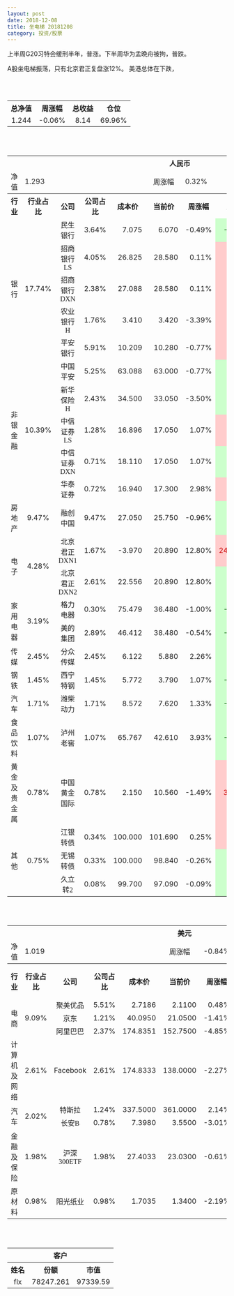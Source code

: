 ```yaml
---
layout: post
date: 2018-12-08
title: 坐电梯 20181208
category: 投资/股票
---
```


上半周G20习特会缓刑半年，普涨。下半周华为孟晩舟被拘，普跌。

A股坐电梯振荡，只有北京君正复盘涨12%。 美港总体在下跌，

<br/>
<br/>

<table cellspacing="0" border="0">
	<tr>
		<th height="22" align="center"><font face="Noto Sans CJK SC Regular">总净值</font></th>
		<th align="center"><font face="Noto Sans CJK SC Regular">周涨幅</font></th>
		<th align="center"><font face="Noto Sans CJK SC Regular">总收益</font></th>
		<th align="center"><font face="Noto Sans CJK SC Regular">仓位</font></th>
	</tr>
	<tr>
		<td height="17" align="center" sdval="1.244" sdnum="1033;0;0.000">1.244</td>
		<td align="center" sdval="-0.0006" sdnum="1033;0;0.00%">-0.06%</td>
		<td align="center" sdval="8.14" sdnum="1033;0;0.00">8.14</td>
		<td align="center" sdval="0.6996" sdnum="1033;0;0.00%">69.96%</td>
	</tr>
</table>
<br />
<br />
<table>
	<tr>
		<th colspan="11"  height="21" align="center" valign="middle"><font face="Noto Sans CJK SC Regular">人民币</font></th>
		</tr>
	<tr>
		<td height="17" align="center"><font face="Noto Sans CJK SC Regular">净值</font></td>
		<td colspan="4"  align="left" valign="middle" sdval="1.293" sdnum="1033;">1.293</td>
		<td align="center"><font face="Noto Sans CJK SC Regular">周涨幅</font></td>
		<td colspan="5"  align="left" valign="middle" sdval="0.0032" sdnum="1033;0;0.00%">0.32%</td>
		</tr>
	<tr>
		<th height="22" align="center" valign="middle"><font face="Noto Sans CJK SC Regular">行业</font></th>
		<th align="center" valign="middle"><font face="Noto Sans CJK SC Regular">行业占比</font></th>
		<th align="center"><font face="Noto Sans CJK SC Regular">公司</font></th>
		<th align="center"><font face="Noto Sans CJK SC Regular">公司占比</font></th>
		<th align="center"><font face="Noto Sans CJK SC Regular">成本价</font></th>
		<th align="center"><font face="Noto Sans CJK SC Regular">当前价</font></th>
		<th align="center"><font face="Noto Sans CJK SC Regular">周涨幅</font></th>
		<th align="center"><font face="Noto Sans CJK SC Regular">总涨幅</font></th>
		<th align="left"><font face="Noto Sans CJK SC Regular">下一阶梯</font></th>
		<th align="left"><font face="Noto Sans CJK SC Regular">浮动止损价</font></th>
		<th align="center"><font face="Noto Sans CJK SC Regular">止损价</font></th>
	</tr>
	<tr>
		<td rowspan="5"  height="93" align="center" valign="middle"><font face="Noto Sans CJK SC Regular">银行</font></td>
		<td rowspan="5"  align="center" valign="middle" sdval="0.1774" sdnum="1033;0;0.00%">17.74%</td>
		<td align="center"><font face="Noto Sans CJK SC Regular">民生银行</font></td>
		<td align="right" sdval="0.0364" sdnum="1033;0;0.00%">3.64%</td>
		<td align="right" sdval="7.075" sdnum="1033;0;0.000">7.075</td>
		<td align="right" sdval="6.07" sdnum="1033;0;0.000">6.070</td>
		<td align="right" sdval="-0.0049" sdnum="1033;0;0.00%">-0.49%</td>
		<td align="right" bgcolor="#CCFFCC" sdval="-0.143449469964664" sdnum="1033;0;0.00%"><font color="#006600">-14.34%</font></td>
		<td align="right" sdval="8.84375" sdnum="1033;0;0.000">8.844</td>
		<td align="right" sdval="0" sdnum="1033;0;0.000">0.000</td>
		<td align="right" sdval="0" sdnum="1033;0;0.000">0.000</td>
	</tr>
	<tr>
		<td align="center"><font face="Noto Sans CJK SC Regular">招商银行LS</font></td>
		<td align="right" sdval="0.0405" sdnum="1033;0;0.00%">4.05%</td>
		<td align="right" sdval="26.825" sdnum="1033;0;0.000">26.825</td>
		<td align="right" sdval="28.58" sdnum="1033;0;0.000">28.580</td>
		<td align="right" sdval="0.0011" sdnum="1033;0;0.00%">0.11%</td>
		<td align="right" bgcolor="#FFCCCC" sdval="0.0640240447343894" sdnum="1033;0;0.00%"><font color="#CC0000">6.40%</font></td>
		<td align="right" sdval="33.53125" sdnum="1033;0;0.000">33.531</td>
		<td align="right" sdval="0" sdnum="1033;0;0.000">0.000</td>
		<td align="right" sdval="0" sdnum="1033;0;0.000">0.000</td>
	</tr>
	<tr>
		<td align="center"><font face="Noto Sans CJK SC Regular">招商银行DXN</font></td>
		<td align="right" sdval="0.0238" sdnum="1033;0;0.00%">2.38%</td>
		<td align="right" sdval="27.088" sdnum="1033;0;0.000">27.088</td>
		<td align="right" sdval="28.58" sdnum="1033;0;0.000">28.580</td>
		<td align="right" sdval="0.0011" sdnum="1033;0;0.00%">0.11%</td>
		<td align="right" bgcolor="#FFCCCC" sdval="0.05367974010632" sdnum="1033;0;0.00%"><font color="#CC0000">5.37%</font></td>
		<td align="right" sdval="33.86" sdnum="1033;0;0.000">33.860</td>
		<td align="right" sdval="0" sdnum="1033;0;0.000">0.000</td>
		<td align="right" sdval="0" sdnum="1033;0;0.000">0.000</td>
	</tr>
	<tr>
		<td align="center"><font face="Noto Sans CJK SC Regular">农业银行H</font></td>
		<td align="right" sdval="0.0176" sdnum="1033;0;0.00%">1.76%</td>
		<td align="right" sdval="3.41" sdnum="1033;0;0.000">3.410</td>
		<td align="right" sdval="3.42" sdnum="1033;0;0.000">3.420</td>
		<td align="right" sdval="-0.0339" sdnum="1033;0;0.00%">-3.39%</td>
		<td align="right" bgcolor="#FFCCCC" sdval="0.00153255131964802" sdnum="1033;0;0.00%"><font color="#CC0000">0.15%</font></td>
		<td align="right" sdval="4.2625" sdnum="1033;0;0.000">4.263</td>
		<td align="right" sdval="0" sdnum="1033;0;0.000">0.000</td>
		<td align="right" sdval="0" sdnum="1033;0;0.000">0.000</td>
	</tr>
	<tr>
		<td align="center"><font face="Noto Sans CJK SC Regular">平安银行</font></td>
		<td align="right" sdval="0.0591" sdnum="1033;0;0.00%">5.91%</td>
		<td align="right" sdval="10.209" sdnum="1033;0;0.000">10.209</td>
		<td align="right" sdval="10.28" sdnum="1033;0;0.000">10.280</td>
		<td align="right" sdval="-0.0077" sdnum="1033;0;0.00%">-0.77%</td>
		<td align="right" bgcolor="#FFCCCC" sdval="0.00555464785973148" sdnum="1033;0;0.00%"><font color="#CC0000">0.56%</font></td>
		<td align="right" sdval="12.76125" sdnum="1033;0;0.000">12.761</td>
		<td align="right" sdval="0" sdnum="1033;0;0.000">0.000</td>
		<td align="right" sdval="0" sdnum="1033;0;0.000">0.000</td>
	</tr>
	<tr>
		<td rowspan="5"  height="87" align="center" valign="middle"><font face="Noto Sans CJK SC Regular">非银金融</font></td>
		<td rowspan="5"  align="center" valign="middle" sdval="0.1039" sdnum="1033;0;0.00%">10.39%</td>
		<td align="center"><font face="Noto Sans CJK SC Regular">中国平安</font></td>
		<td align="right" sdval="0.0525" sdnum="1033;0;0.00%">5.25%</td>
		<td align="right" sdval="63.088" sdnum="1033;0;0.000">63.088</td>
		<td align="right" sdval="63" sdnum="1033;0;0.000">63.000</td>
		<td align="right" sdval="-0.0077" sdnum="1033;0;0.00%">-0.77%</td>
		<td align="right" bgcolor="#CCFFCC" sdval="-0.00279487699721037" sdnum="1033;0;0.00%"><font color="#006600">-0.28%</font></td>
		<td align="right" sdval="78.86" sdnum="1033;0;0.000">78.860</td>
		<td align="right" sdval="0" sdnum="1033;0;0.000">0.000</td>
		<td align="right" sdval="0" sdnum="1033;0;0.000">0.000</td>
	</tr>
	<tr>
		<td align="center"><font face="Noto Sans CJK SC Regular">新华保险H</font></td>
		<td align="right" sdval="0.0243" sdnum="1033;0;0.00%">2.43%</td>
		<td align="right" sdval="34.5" sdnum="1033;0;0.000">34.500</td>
		<td align="right" sdval="33.05" sdnum="1033;0;0.000">33.050</td>
		<td align="right" sdval="-0.035" sdnum="1033;0;0.00%">-3.50%</td>
		<td align="right" bgcolor="#CCFFCC" sdval="-0.0434289855072465" sdnum="1033;0;0.00%"><font color="#006600">-4.34%</font></td>
		<td align="right" sdval="43.125" sdnum="1033;0;0.000">43.125</td>
		<td align="right" sdval="0" sdnum="1033;0;0.000">0.000</td>
		<td align="right" sdval="0" sdnum="1033;0;0.000">0.000</td>
	</tr>
	<tr>
		<td align="center"><font face="Noto Sans CJK SC Regular">中信证券LS</font></td>
		<td align="right" sdval="0.0128" sdnum="1033;0;0.00%">1.28%</td>
		<td align="right" sdval="16.896" sdnum="1033;0;0.000">16.896</td>
		<td align="right" sdval="17.05" sdnum="1033;0;0.000">17.050</td>
		<td align="right" sdval="0.0107" sdnum="1033;0;0.00%">1.07%</td>
		<td align="right" bgcolor="#FFCCCC" sdval="0.00771458333333319" sdnum="1033;0;0.00%"><font color="#CC0000">0.77%</font></td>
		<td align="right" sdval="21.12" sdnum="1033;0;0.000">21.120</td>
		<td align="right" sdval="0" sdnum="1033;0;0.000">0.000</td>
		<td align="right" sdval="0" sdnum="1033;0;0.000">0.000</td>
	</tr>
	<tr>
		<td align="center"><font face="Noto Sans CJK SC Regular">中信证券DXN</font></td>
		<td align="right" sdval="0.0071" sdnum="1033;0;0.00%">0.71%</td>
		<td align="right" sdval="18.11" sdnum="1033;0;0.000">18.110</td>
		<td align="right" sdval="17.05" sdnum="1033;0;0.000">17.050</td>
		<td align="right" sdval="0.0107" sdnum="1033;0;0.00%">1.07%</td>
		<td align="right" bgcolor="#CCFFCC" sdval="-0.0599311982330204" sdnum="1033;0;0.00%"><font color="#006600">-5.99%</font></td>
		<td align="right" sdval="22.6375" sdnum="1033;0;0.000">22.638</td>
		<td align="right" sdval="0" sdnum="1033;0;0.000">0.000</td>
		<td align="right" sdval="0" sdnum="1033;0;0.000">0.000</td>
	</tr>
	<tr>
		<td align="center"><font face="Noto Sans CJK SC Regular">华泰证券</font></td>
		<td align="right" sdval="0.0072" sdnum="1033;0;0.00%">0.72%</td>
		<td align="right" sdval="16.94" sdnum="1033;0;0.000">16.940</td>
		<td align="right" sdval="17.3" sdnum="1033;0;0.000">17.300</td>
		<td align="right" sdval="0.0298" sdnum="1033;0;0.00%">2.98%</td>
		<td align="right" bgcolor="#FFCCCC" sdval="0.0198514757969301" sdnum="1033;0;0.00%"><font color="#CC0000">1.99%</font></td>
		<td align="right" sdval="21.175" sdnum="1033;0;0.000">21.175</td>
		<td align="right" sdval="0" sdnum="1033;0;0.000">0.000</td>
		<td align="right" sdval="0" sdnum="1033;0;0.000">0.000</td>
	</tr>
	<tr>
		<td height="17" align="center" valign="middle"><font face="Noto Sans CJK SC Regular">房地产</font></td>
		<td align="center" valign="middle" sdval="0.0947" sdnum="1033;0;0.00%">9.47%</td>
		<td align="center"><font face="Noto Sans CJK SC Regular">融创中国</font></td>
		<td align="right" sdval="0.0947" sdnum="1033;0;0.00%">9.47%</td>
		<td align="right" sdval="27.05" sdnum="1033;0;0.000">27.050</td>
		<td align="right" sdval="25.75" sdnum="1033;0;0.000">25.750</td>
		<td align="right" sdval="-0.0096" sdnum="1033;0;0.00%">-0.96%</td>
		<td align="right" bgcolor="#CCFFCC" sdval="-0.0494591497227358" sdnum="1033;0;0.00%"><font color="#006600">-4.95%</font></td>
		<td align="right" sdval="33.8125" sdnum="1033;0;0.000">33.813</td>
		<td align="right" sdval="0" sdnum="1033;0;0.000">0.000</td>
		<td align="right" sdval="0" sdnum="1033;0;0.000">0.000</td>
	</tr>
	<tr>
		<td rowspan="2"  height="43" align="center" valign="middle"><font face="Noto Sans CJK SC Regular">电子</font></td>
		<td rowspan="2"  align="center" valign="middle" sdval="0.0428" sdnum="1033;0;0.00%">4.28%</td>
		<td align="center"><font face="Noto Sans CJK SC Regular">北京君正DXN1</font></td>
		<td align="right" sdval="0.0167" sdnum="1033;0;0.00%">1.67%</td>
		<td align="right" sdval="-3.97" sdnum="1033;0;0.000">-3.970</td>
		<td align="right" sdval="20.89" sdnum="1033;0;0.000">20.890</td>
		<td align="right" sdval="0.128" sdnum="1033;0;0.00%">12.80%</td>
		<td align="right" bgcolor="#FFCCCC" sdval="24.86" sdnum="1033;0;0.00%"><font color="#CC0000">2486.00%</font></td>
		<td align="right" bgcolor="#CCFFCC" sdval="28.421709430404" sdnum="1033;0;0.000"><font color="#006600">28.422</font></td>
		<td align="right" bgcolor="#FFCCCC" sdval="20.9183781407773" sdnum="1033;0;0.000"><font color="#CC0000">20.918</font></td>
		<td align="right" sdval="0" sdnum="1033;0;0.000">0.000</td>
	</tr>
	<tr>
		<td align="center"><font face="Noto Sans CJK SC Regular">北京君正DXN2</font></td>
		<td align="right" sdval="0.0261" sdnum="1033;0;0.00%">2.61%</td>
		<td align="right" sdval="22.556" sdnum="1033;0;0.000">22.556</td>
		<td align="right" sdval="20.89" sdnum="1033;0;0.000">20.890</td>
		<td align="right" sdval="0.128" sdnum="1033;0;0.00%">12.80%</td>
		<td align="right" bgcolor="#CCFFCC" sdval="-0.0752606135839689" sdnum="1033;0;0.00%"><font color="#006600">-7.53%</font></td>
		<td align="right" sdval="28.195" sdnum="1033;0;0.000">28.195</td>
		<td align="right" sdval="0" sdnum="1033;0;0.000">0.000</td>
		<td align="right" sdval="0" sdnum="1033;0;0.000">0.000</td>
	</tr>
	<tr>
		<td rowspan="2"  height="34" align="center" valign="middle"><font face="Noto Sans CJK SC Regular">家用电器</font></td>
		<td rowspan="2"  align="center" valign="middle" sdval="0.0319" sdnum="1033;0;0.00%">3.19%</td>
		<td align="center"><font face="Noto Sans CJK SC Regular">格力电器</font></td>
		<td align="right" sdval="0.003" sdnum="1033;0;0.00%">0.30%</td>
		<td align="right" sdval="75.479" sdnum="1033;0;0.000">75.479</td>
		<td align="right" sdval="36.48" sdnum="1033;0;0.000">36.480</td>
		<td align="right" sdval="-0.01" sdnum="1033;0;0.00%">-1.00%</td>
		<td align="right" bgcolor="#CCFFCC" sdval="-0.518086760555916" sdnum="1033;0;0.00%"><font color="#006600">-51.81%</font></td>
		<td align="right" sdval="94.34875" sdnum="1033;0;0.000">94.349</td>
		<td align="right" sdval="0" sdnum="1033;0;0.000">0.000</td>
		<td align="right" sdval="0" sdnum="1033;0;0.000">0.000</td>
	</tr>
	<tr>
		<td align="center"><font face="Noto Sans CJK SC Regular">美的集团</font></td>
		<td align="right" sdval="0.0289" sdnum="1033;0;0.00%">2.89%</td>
		<td align="right" sdval="46.412" sdnum="1033;0;0.000">46.412</td>
		<td align="right" sdval="38.48" sdnum="1033;0;0.000">38.480</td>
		<td align="right" sdval="-0.0054" sdnum="1033;0;0.00%">-0.54%</td>
		<td align="right" bgcolor="#CCFFCC" sdval="-0.172304076531931" sdnum="1033;0;0.00%"><font color="#006600">-17.23%</font></td>
		<td align="right" sdval="58.015" sdnum="1033;0;0.000">58.015</td>
		<td align="right" sdval="0" sdnum="1033;0;0.000">0.000</td>
		<td align="right" sdval="0" sdnum="1033;0;0.000">0.000</td>
	</tr>
	<tr>
		<td height="17" align="center" valign="middle"><font face="Noto Sans CJK SC Regular">传媒</font></td>
		<td align="center" valign="middle" sdval="0.0245" sdnum="1033;0;0.00%">2.45%</td>
		<td align="center"><font face="Noto Sans CJK SC Regular">分众传媒</font></td>
		<td align="right" sdval="0.0245" sdnum="1033;0;0.00%">2.45%</td>
		<td align="right" sdval="6.122" sdnum="1033;0;0.000">6.122</td>
		<td align="right" sdval="5.88" sdnum="1033;0;0.000">5.880</td>
		<td align="right" sdval="0.0226" sdnum="1033;0;0.00%">2.26%</td>
		<td align="right" bgcolor="#CCFFCC" sdval="-0.0409295655014702" sdnum="1033;0;0.00%"><font color="#006600">-4.09%</font></td>
		<td align="right" sdval="7.6525" sdnum="1033;0;0.000">7.653</td>
		<td align="right" sdval="0" sdnum="1033;0;0.000">0.000</td>
		<td align="right" sdval="0" sdnum="1033;0;0.000">0.000</td>
	</tr>
	<tr>
		<td height="17" align="center"><font face="Noto Sans CJK SC Regular">钢铁</font></td>
		<td align="center" valign="middle" sdval="0.0145" sdnum="1033;0;0.00%">1.45%</td>
		<td align="center"><font face="Noto Sans CJK SC Regular">西宁特钢</font></td>
		<td align="right" sdval="0.0145" sdnum="1033;0;0.00%">1.45%</td>
		<td align="right" sdval="5.772" sdnum="1033;0;0.000">5.772</td>
		<td align="right" sdval="3.79" sdnum="1033;0;0.000">3.790</td>
		<td align="right" sdval="0.0107" sdnum="1033;0;0.00%">1.07%</td>
		<td align="right" bgcolor="#CCFFCC" sdval="-0.344781843381843" sdnum="1033;0;0.00%"><font color="#006600">-34.48%</font></td>
		<td align="right" sdval="7.215" sdnum="1033;0;0.000">7.215</td>
		<td align="right" sdval="0" sdnum="1033;0;0.000">0.000</td>
		<td align="right" sdval="0" sdnum="1033;0;0.000">0.000</td>
	</tr>
	<tr>
		<td height="17" align="center" valign="middle"><font face="Noto Sans CJK SC Regular">汽车</font></td>
		<td align="center" valign="middle" sdval="0.0171" sdnum="1033;0;0.00%">1.71%</td>
		<td align="center"><font face="Noto Sans CJK SC Regular">潍柴动力</font></td>
		<td align="right" sdval="0.0171" sdnum="1033;0;0.00%">1.71%</td>
		<td align="right" sdval="8.572" sdnum="1033;0;0.000">8.572</td>
		<td align="right" sdval="7.62" sdnum="1033;0;0.000">7.620</td>
		<td align="right" sdval="0.0133" sdnum="1033;0;0.00%">1.33%</td>
		<td align="right" bgcolor="#CCFFCC" sdval="-0.112459262715819" sdnum="1033;0;0.00%"><font color="#006600">-11.25%</font></td>
		<td align="right" sdval="10.715" sdnum="1033;0;0.000">10.715</td>
		<td align="right" sdval="0" sdnum="1033;0;0.000">0.000</td>
		<td align="right" sdval="0" sdnum="1033;0;0.000">0.000</td>
	</tr>
	<tr>
		<td height="17" align="center"><font face="Noto Sans CJK SC Regular">食品饮料</font></td>
		<td align="center" valign="middle" sdval="0.0107" sdnum="1033;0;0.00%">1.07%</td>
		<td align="center"><font face="Noto Sans CJK SC Regular">泸州老窖</font></td>
		<td align="right" sdval="0.0107" sdnum="1033;0;0.00%">1.07%</td>
		<td align="right" sdval="65.767" sdnum="1033;0;0.000">65.767</td>
		<td align="right" sdval="42.61" sdnum="1033;0;0.000">42.610</td>
		<td align="right" sdval="0.0393" sdnum="1033;0;0.00%">3.93%</td>
		<td align="right" bgcolor="#CCFFCC" sdval="-0.353506679641766" sdnum="1033;0;0.00%"><font color="#006600">-35.35%</font></td>
		<td align="right" sdval="82.20875" sdnum="1033;0;0.000">82.209</td>
		<td align="right" sdval="0" sdnum="1033;0;0.000">0.000</td>
		<td align="right" sdval="0" sdnum="1033;0;0.000">0.000</td>
	</tr>
	<tr>
		<td height="17" align="center"><font face="Noto Sans CJK SC Regular">黄金及贵金属</font></td>
		<td align="center" valign="middle" sdval="0.0078" sdnum="1033;0;0.00%">0.78%</td>
		<td align="center"><font face="Noto Sans CJK SC Regular">中国黄金国际</font></td>
		<td align="right" sdval="0.0078" sdnum="1033;0;0.00%">0.78%</td>
		<td align="right" sdval="2.15" sdnum="1033;0;0.000">2.150</td>
		<td align="right" sdval="10.56" sdnum="1033;0;0.000">10.560</td>
		<td align="right" sdval="-0.0149" sdnum="1033;0;0.00%">-1.49%</td>
		<td align="right" bgcolor="#FFCCCC" sdval="3.91022790697674" sdnum="1033;0;0.00%"><font color="#CC0000">391.02%</font></td>
		<td align="right" bgcolor="#CCFFCC" sdval="12.814998626709" sdnum="1033;0;0.000"><font color="#006600">12.815</font></td>
		<td align="right" bgcolor="#FFCCCC" sdval="9.43183898925781" sdnum="1033;0;0.000"><font color="#CC0000">9.432</font></td>
		<td align="right" sdval="0" sdnum="1033;0;0.000">0.000</td>
	</tr>
	<tr>
		<td rowspan="3"  height="55" align="center" valign="middle"><font face="Noto Sans CJK SC Regular">其他</font></td>
		<td rowspan="3"  align="center" valign="middle" sdval="0.0075" sdnum="1033;0;0.00%">0.75%</td>
		<td align="center"><font face="Noto Sans CJK SC Regular"> 江银转债</font></td>
		<td align="right" sdval="0.0034" sdnum="1033;0;0.00%">0.34%</td>
		<td align="right" sdval="100" sdnum="1033;0;0.000">100.000</td>
		<td align="right" sdval="101.69" sdnum="1033;0;0.000">101.690</td>
		<td align="right" sdval="0.0025" sdnum="1033;0;0.00%">0.25%</td>
		<td align="right" bgcolor="#FFCCCC" sdval="0.0154999999999998" sdnum="1033;0;0.00%"><font color="#CC0000">1.55%</font></td>
		<td align="right" sdval="125" sdnum="1033;0;0.000">125.000</td>
		<td align="right" sdval="0" sdnum="1033;0;0.000">0.000</td>
		<td align="right" sdval="0" sdnum="1033;0;0.000">0.000</td>
	</tr>
	<tr>
		<td align="center"><font face="Noto Sans CJK SC Regular">无锡转债</font></td>
		<td align="right" sdval="0.0033" sdnum="1033;0;0.00%">0.33%</td>
		<td align="right" sdval="100" sdnum="1033;0;0.000">100.000</td>
		<td align="right" sdval="98.84" sdnum="1033;0;0.000">98.840</td>
		<td align="right" sdval="-0.0026" sdnum="1033;0;0.00%">-0.26%</td>
		<td align="right" bgcolor="#CCFFCC" sdval="-0.013" sdnum="1033;0;0.00%"><font color="#006600">-1.30%</font></td>
		<td align="right" sdval="125" sdnum="1033;0;0.000">125.000</td>
		<td align="right" sdval="0" sdnum="1033;0;0.000">0.000</td>
		<td align="right" sdval="0" sdnum="1033;0;0.000">0.000</td>
	</tr>
	<tr>
		<td align="center"><font face="Noto Sans CJK SC Regular">久立转2</font></td>
		<td align="right" sdval="0.0008" sdnum="1033;0;0.00%">0.08%</td>
		<td align="right" sdval="99.7" sdnum="1033;0;0.000">99.700</td>
		<td align="right" sdval="97.09" sdnum="1033;0;0.000">97.090</td>
		<td align="right" sdval="-0.0009" sdnum="1033;0;0.00%">-0.09%</td>
		<td align="right" bgcolor="#CCFFCC" sdval="-0.0275785356068206" sdnum="1033;0;0.00%"><font color="#006600">-2.76%</font></td>
		<td align="right" sdval="124.625" sdnum="1033;0;0.000">124.625</td>
		<td align="right" sdval="0" sdnum="1033;0;0.000">0.000</td>
		<td align="right" sdval="0" sdnum="1033;0;0.000">0.000</td>
	</tr>
</table>
<br />
<br />
<table>
	<tr>
		<th colspan="11"  height="21" align="center" valign="middle"><font face="Noto Sans CJK SC Regular">美元</font></th>
		</tr>
	<tr>
		<td height="17" align="center"><font face="Noto Sans CJK SC Regular">净值</font></td>
		<td colspan="4"  align="left" valign="middle" sdval="1.019" sdnum="1033;">1.019</td>
		<td align="center"><font face="Noto Sans CJK SC Regular">周涨幅</font></td>
		<td colspan="5"  align="left" valign="middle" sdval="-0.0084" sdnum="1033;0;0.00%">-0.84%</td>
		</tr>
	<tr>
		<th height="21" align="center" valign="middle"><font face="Noto Sans CJK SC Regular">行业</font></th>
		<th align="center" valign="middle"><font face="Noto Sans CJK SC Regular">行业占比</font></th>
		<th align="center"><font face="Noto Sans CJK SC Regular">公司</font></th>
		<th align="center"><font face="Noto Sans CJK SC Regular">公司占比</font></th>
		<th align="center"><font face="Noto Sans CJK SC Regular">成本价</font></th>
		<th align="center"><font face="Noto Sans CJK SC Regular">当前价</font></th>
		<th align="center"><font face="Noto Sans CJK SC Regular">周涨幅</font></th>
		<th align="center"><font face="Noto Sans CJK SC Regular">总涨幅</font></th>
		<th align="left"><font face="Noto Sans CJK SC Regular">下一阶梯</font></th>
		<th align="left"><font face="Noto Sans CJK SC Regular">浮动止损价</font></th>
		<th align="center"><font face="Noto Sans CJK SC Regular">止损价</font></th>
	</tr>
	<tr>
		<td rowspan="3"  height="51" align="center" valign="middle"><font face="Noto Sans CJK SC Regular">电商</font></td>
		<td rowspan="3"  align="center" valign="middle" sdval="0.0909" sdnum="1033;0;0.00%">9.09%</td>
		<td align="center" sdnum="1033;0;0.00%"><font face="Noto Sans CJK SC Regular">聚美优品</font></td>
		<td align="right" sdval="0.0551" sdnum="1033;0;0.00%">5.51%</td>
		<td align="right" sdval="2.7186" sdnum="1033;0;0.0000">2.7186</td>
		<td align="right" sdval="2.11" sdnum="1033;0;0.0000">2.1100</td>
		<td align="right" sdval="0.0048" sdnum="1033;0;0.00%">0.48%</td>
		<td align="right" bgcolor="#CCFFCC" sdval="-0.225265224748032" sdnum="1033;0;0.00%"><font color="#006600">-22.53%</font></td>
		<td align="right" sdval="3.39825" sdnum="1033;0;0.000">3.398</td>
		<td align="right" sdval="0" sdnum="1033;0;0.000">0.000</td>
		<td align="right" sdval="0" sdnum="1033;0;0.000">0.000</td>
	</tr>
	<tr>
		<td align="center" sdnum="1033;0;0.00%"><font face="Noto Sans CJK SC Regular">京东</font></td>
		<td align="right" sdval="0.0121" sdnum="1033;0;0.00%">1.21%</td>
		<td align="right" sdval="40.095" sdnum="1033;0;0.0000">40.0950</td>
		<td align="right" sdval="21.05" sdnum="1033;0;0.0000">21.0500</td>
		<td align="right" sdval="-0.0141" sdnum="1033;0;0.00%">-1.41%</td>
		<td align="right" bgcolor="#CCFFCC" sdval="-0.47639688240429" sdnum="1033;0;0.00%"><font color="#006600">-47.64%</font></td>
		<td align="right" sdval="50.11875" sdnum="1033;0;0.000">50.119</td>
		<td align="right" sdval="0" sdnum="1033;0;0.000">0.000</td>
		<td align="right" sdval="0" sdnum="1033;0;0.000">0.000</td>
	</tr>
	<tr>
		<td align="center" sdnum="1033;0;0.00%"><font face="Noto Sans CJK SC Regular">阿里巴巴</font></td>
		<td align="right" sdval="0.0237" sdnum="1033;0;0.00%">2.37%</td>
		<td align="right" sdval="174.8351" sdnum="1033;0;0.0000">174.8351</td>
		<td align="right" sdval="152.75" sdnum="1033;0;0.0000">152.7500</td>
		<td align="right" sdval="-0.0485" sdnum="1033;0;0.00%">-4.85%</td>
		<td align="right" bgcolor="#CCFFCC" sdval="-0.127719600583636" sdnum="1033;0;0.00%"><font color="#006600">-12.77%</font></td>
		<td align="right" sdval="218.543875" sdnum="1033;0;0.000">218.544</td>
		<td align="right" sdval="0" sdnum="1033;0;0.000">0.000</td>
		<td align="right" sdval="0" sdnum="1033;0;0.000">0.000</td>
	</tr>
	<tr>
		<td height="17" align="center"><font face="Noto Sans CJK SC Regular">计算机及网络</font></td>
		<td align="center" sdval="0.0261" sdnum="1033;0;0.00%">2.61%</td>
		<td align="center" sdnum="1033;0;0.00%">Facebook</td>
		<td align="right" sdval="0.0261" sdnum="1033;0;0.00%">2.61%</td>
		<td align="right" sdval="174.8333" sdnum="1033;0;0.0000">174.8333</td>
		<td align="right" sdval="138" sdnum="1033;0;0.0000">138.0000</td>
		<td align="right" sdval="-0.0227" sdnum="1033;0;0.00%">-2.27%</td>
		<td align="right" bgcolor="#CCFFCC" sdval="-0.212076684590407" sdnum="1033;0;0.00%"><font color="#006600">-21.21%</font></td>
		<td align="right" sdval="218.541625" sdnum="1033;0;0.000">218.542</td>
		<td align="right" sdval="0" sdnum="1033;0;0.000">0.000</td>
		<td align="right" sdval="0" sdnum="1033;0;0.000">0.000</td>
	</tr>
	<tr>
		<td rowspan="2"  height="38" align="center" valign="middle"><font face="Noto Sans CJK SC Regular">汽车</font></td>
		<td rowspan="2"  align="center" valign="middle" sdval="0.0202" sdnum="1033;0;0.00%">2.02%</td>
		<td align="center" sdnum="1033;0;0.00%"><font face="Noto Sans CJK SC Regular">特斯拉</font></td>
		<td align="right" sdval="0.0124" sdnum="1033;0;0.00%">1.24%</td>
		<td align="right" sdval="337.5" sdnum="1033;0;0.0000">337.5000</td>
		<td align="right" sdval="361" sdnum="1033;0;0.0000">361.0000</td>
		<td align="right" sdval="0.0214" sdnum="1033;0;0.00%">2.14%</td>
		<td align="right" bgcolor="#FFCCCC" sdval="0.0682296296296296" sdnum="1033;0;0.00%"><font color="#CC0000">6.82%</font></td>
		<td align="right" sdval="421.875" sdnum="1033;0;0.000">421.875</td>
		<td align="right" sdval="0" sdnum="1033;0;0.000">0.000</td>
		<td align="right" sdval="0" sdnum="1033;0;0.000">0.000</td>
	</tr>
	<tr>
		<td align="center" sdnum="1033;0;0.00%"><font face="Noto Sans CJK SC Regular">长安B</font></td>
		<td align="right" sdval="0.0078" sdnum="1033;0;0.00%">0.78%</td>
		<td align="right" sdval="7.398" sdnum="1033;0;0.0000">7.3980</td>
		<td align="right" sdval="3.55" sdnum="1033;0;0.0000">3.5500</td>
		<td align="right" sdval="-0.0301" sdnum="1033;0;0.00%">-3.01%</td>
		<td align="right" bgcolor="#CCFFCC" sdval="-0.521540578534739" sdnum="1033;0;0.00%"><font color="#006600">-52.15%</font></td>
		<td align="right" sdval="9.2475" sdnum="1033;0;0.000">9.248</td>
		<td align="right" sdval="0" sdnum="1033;0;0.000">0.000</td>
		<td align="right" sdval="0" sdnum="1033;0;0.000">0.000</td>
	</tr>
	<tr>
		<td height="21" align="center"><font face="Noto Sans CJK SC Regular"> 金融及保险</font></td>
		<td align="center" sdval="0.0198" sdnum="1033;0;0.00%">1.98%</td>
		<td align="center" sdnum="1033;0;0.00%"><font face="Noto Sans CJK SC Regular">沪深300ETF</font></td>
		<td align="right" sdval="0.0198" sdnum="1033;0;0.00%">1.98%</td>
		<td align="right" sdval="27.4033" sdnum="1033;0;0.0000">27.4033</td>
		<td align="right" sdval="23.03" sdnum="1033;0;0.0000">23.0300</td>
		<td align="right" sdval="-0.0061" sdnum="1033;0;0.00%">-0.61%</td>
		<td align="right" bgcolor="#CCFFCC" sdval="-0.160990268325348" sdnum="1033;0;0.00%"><font color="#006600">-16.10%</font></td>
		<td align="right" sdval="34.254125" sdnum="1033;0;0.000">34.254</td>
		<td align="right" sdval="0" sdnum="1033;0;0.000">0.000</td>
		<td align="right" sdval="0" sdnum="1033;0;0.000">0.000</td>
	</tr>
	<tr>
		<td height="17" align="center"><font face="Noto Sans CJK SC Regular">原材料</font></td>
		<td align="center" sdval="0.0098" sdnum="1033;0;0.00%">0.98%</td>
		<td align="center" sdnum="1033;0;0.00%"><font face="Noto Sans CJK SC Regular">阳光纸业</font></td>
		<td align="right" sdval="0.0098" sdnum="1033;0;0.00%">0.98%</td>
		<td align="right" sdval="1.7035" sdnum="1033;0;0.0000">1.7035</td>
		<td align="right" sdval="1.34" sdnum="1033;0;0.0000">1.3400</td>
		<td align="right" sdval="-0.0219" sdnum="1033;0;0.00%">-2.19%</td>
		<td align="right" bgcolor="#CCFFCC" sdval="-0.214784208981509" sdnum="1033;0;0.00%"><font color="#006600">-21.48%</font></td>
		<td align="right" sdval="2.129375" sdnum="1033;0;0.000">2.129</td>
		<td align="right" sdval="0" sdnum="1033;0;0.000">0.000</td>
		<td align="right" sdval="0" sdnum="1033;0;0.000">0.000</td>
	</tr>
</table>
<br />
<br />
<table>
	<tr>
		<th colspan="11"  height="21" align="center" valign="middle"><font face="Noto Sans CJK SC Regular">客户</font></th>
		</tr>
	<tr>
		<th height="21" align="center"><font face="Noto Sans CJK SC Regular">姓名</font></th>
		<th align="center"><font face="Noto Sans CJK SC Regular">份额</font></th>
		<th align="center"><font face="Noto Sans CJK SC Regular">市值</font></th>
	</tr>
	<tr>
		<td height="17" align="center">flx</td>
		<td align="center" sdval="78247.261" sdnum="1033;">78247.261</td>
		<td align="center" sdval="97339.592684" sdnum="1033;0;0.00">97339.59</td>
	</tr>
</table>
